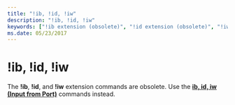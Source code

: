 ```yaml
---
title: "!ib, !id, !iw"
description: "!ib, !id, !iw"
keywords: ["!ib extension (obsolete)", "!id extension (obsolete)", "!iw extension (obsolete)"]
ms.date: 05/23/2017
---
```


# !ib, !id, !iw

The **!ib**, **!id**, and **!iw** extension commands are obsolete. Use the [**ib, id, iw (Input from Port)**](ib--iw--id--input-from-port-.md) commands instead.

